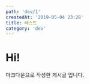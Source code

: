 ```yaml
---
path: 'dev/1'
createdAt: '2019-05-04 23:28'
title: 테스트
category: 'dev'
---
```


# Hi!

마크다운으로 작성한 게시글 입니다.

